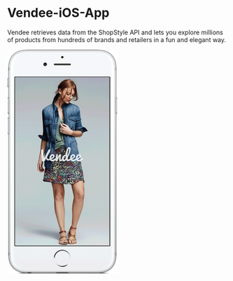 # Vendee-iOS-App
Vendee retrieves data from the ShopStyle API and lets you explore millions of products from hundreds of brands and retailers in a fun and elegant way.

<img src="https://github.com/askayastha/Vendee-iOS-App/blob/master/preview.gif" height="512"/>
